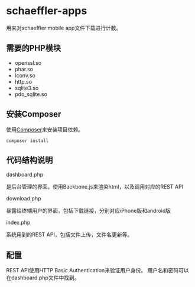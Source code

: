 schaeffler-apps
===============
用来对schaeffler mobile app文件下载进行计数。


需要的PHP模块
-----------

* openssl.so
* phar.so
* iconv.so
* http.so
* sqlite3.so
* pdo_sqlite.so

安装Composer
-----------
使用[Composer](http://getcomposer.org/)来安装项目依赖。

    composer install
    
代码结构说明
----------

dashboard.php

  是后台管理的界面。使用Backbone.js来渲染html，以及调用对应的REST API
  
download.php

  暴露给终端用户的界面，包括下载链接，分别对应iPhone版和android版
  
index.php

  系统用到的REST API，包括文件上传，文件名更新等。
  
配置
---

REST API使用HTTP Basic Authentication来验证用户身份。
用户名和密码可以在dashboard.php文件中找到。
